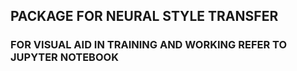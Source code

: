 ## PACKAGE FOR NEURAL STYLE TRANSFER 
### FOR VISUAL AID IN TRAINING AND WORKING REFER TO JUPYTER NOTEBOOK

